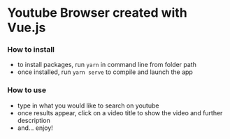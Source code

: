 # Youtube Browser created with Vue.js

### How to install

- to install packages, run `yarn` in command line from folder path
- once installed, run `yarn serve` to compile and launch the app

### How to use

- type in what you would like to search on youtube
- once results appear, click on a video title to show the video and further description
- and... enjoy!
